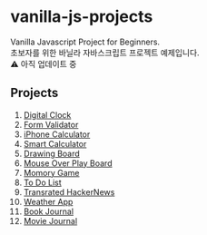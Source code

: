 # vanilla-js-projects

Vanilla Javascript Project for Beginners.  
초보자를 위한 바닐라 자바스크립트 프로젝트 예제입니다.  
⚠️ 아직 업데이트 중

## Projects

1. [Digital Clock](https://github.com/coach-oox/digital-clock)
2. [Form Validator]()
3. [iPhone Calculator]()
4. [Smart Calculator]()
5. [Drawing Board](https://coach-oox.github.io/simple-drawing-board/)
6. [Mouse Over Play Board]()
7. [Momory Game]()
8. [To Do List]()
9. [Transrated HackerNews]()
10. [Weather App]()
11. [Book Journal]()
12. [Movie Journal]()
